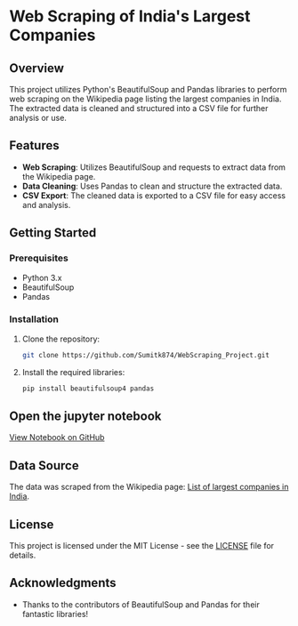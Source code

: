 # Web Scraping of India's Largest Companies

## Overview

This project utilizes Python's BeautifulSoup and Pandas libraries to perform web scraping on the Wikipedia page listing the largest companies in India. The extracted data is cleaned and structured into a CSV file for further analysis or use.

## Features

- **Web Scraping**: Utilizes BeautifulSoup and requests to extract data from the Wikipedia page.
- **Data Cleaning**: Uses Pandas to clean and structure the extracted data.
- **CSV Export**: The cleaned data is exported to a CSV file for easy access and analysis.

## Getting Started

### Prerequisites

- Python 3.x
- BeautifulSoup
- Pandas

### Installation

1. Clone the repository:

   ```bash
   git clone https://github.com/Sumitk874/WebScraping_Project.git
   ```

2. Install the required libraries:

   ```bash
   pip install beautifulsoup4 pandas

## Open the jupyter notebook

[View Notebook on GitHub](webScraping.ipynb)


## Data Source

The data was scraped from the Wikipedia page: [List of largest companies in India](https://en.wikipedia.org/wiki/List_of_largest_companies_in_India).

## License

This project is licensed under the MIT License - see the [LICENSE](LICENSE) file for details.

## Acknowledgments

- Thanks to the contributors of BeautifulSoup and Pandas for their fantastic libraries!
